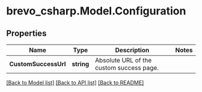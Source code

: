 # brevo_csharp.Model.Configuration
## Properties

Name | Type | Description | Notes
------------ | ------------- | ------------- | -------------
**CustomSuccessUrl** | **string** | Absolute URL of the custom success page.  | 

[[Back to Model list]](../README.md#documentation-for-models) [[Back to API list]](../README.md#documentation-for-api-endpoints) [[Back to README]](../README.md)


